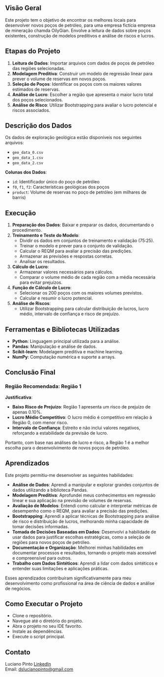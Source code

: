 ## Visão Geral
Este projeto tem o objetivo de encontrar os melhores locais para desenvolver novos poços de petróleo, para uma empresa fictícia empresa de mineração chamda OilyGian. Envolve a leitura de dados sobre poços existentes, construção de modelos preditivos e análise de riscos e lucros.

## Etapas do Projeto
1. **Leitura de Dados**: Importar arquivos com dados de poços de petróleo das regiões selecionadas.
2. **Modelagem Preditiva**: Construir um modelo de regressão linear para prever o volume de reservas em novos poços.
3. **Seleção de Poços**: Identificar os poços com os maiores valores estimados de reservas.
4. **Análise de Lucro**: Escolher a região que apresenta o maior lucro total dos poços selecionados.
5. **Análise de Risco**: Utilizar Bootstrapping para avaliar o lucro potencial e riscos associados.

## Descrição dos Dados
Os dados de exploração geológica estão disponíveis nos seguintes arquivos:
- `geo_data_0.csv`
- `geo_data_1.csv`
- `geo_data_2.csv`

**Colunas dos Dados**:
- `id`: Identificador único do poço de petróleo
- `f0`, `f1`, `f2`: Características geológicas dos poços
- `product`: Volume de reservas no poço de petróleo (em milhares de barris)

## Execução
1. **Preparação dos Dados**: Baixar e preparar os dados, documentando o procedimento.
2. **Treinamento e Teste do Modelo**:
   - Dividir os dados em conjuntos de treinamento e validação (75:25).
   - Treinar o modelo e prever para o conjunto de validação.
   - Calcular o REQM para avaliar a precisão das predições.
   - Armazenar as previsões e respostas corretas.
   - Analisar os resultados.
3. **Cálculo de Lucro**:
   - Armazenar valores necessários para cálculos.
   - Comparar o volume médio de cada região com a média necessária para evitar prejuízos.
4. **Função de Cálculo de Lucro**:
   - Selecionar os 200 poços com os maiores volumes previstos.
   - Calcular e resumir o lucro potencial.
5. **Análise de Riscos**:
   - Utilizar Bootstrapping para calcular distribuição de lucros, lucro médio, intervalo de confiança e risco de prejuízo.

## Ferramentas e Bibliotecas Utilizadas
- **Python**: Linguagem principal utilizada para a análise.
- **Pandas**: Manipulação e análise de dados.
- **Scikit-learn**: Modelagem preditiva e machine learning.
- **NumPy**: Computação numérica e suporte a arrays.

## Conclusão Final
### Região Recomendada: Região 1

**Justificativa**:
- **Baixo Risco de Prejuízo**: Região 1 apresenta um risco de prejuízo de apenas 0.10%.
- **Lucro Médio Competitivo**: O lucro médio é competitivo em relação à Região 0, com menor risco.
- **Intervalo de Confiança**: Estreito e não inclui valores negativos, reforçando a estabilidade da previsão de lucro.

Portanto, com base nas análises de lucro e risco, a Região 1 é a melhor escolha para o desenvolvimento de novos poços de petróleo.

## Aprendizados

Este projeto permitiu-me desenvolver as seguintes habilidades:

- **Análise de Dados**: Aprendi a manipular e explorar grandes conjuntos de dados utilizando a biblioteca Pandas.
- **Modelagem Preditiva**: Aprofundei meus conhecimentos em regressão linear e sua aplicação na previsão de volumes de reservas.
- **Avaliação de Modelos**: Entendi como calcular e interpretar métricas de desempenho como o REQM, para avaliar a precisão das predições.
- **Bootstrapping**: Aprendi a aplicar técnicas de Bootstrapping para análise de risco e distribuição de lucros, melhorando minha capacidade de tomar decisões informadas.
- **Tomada de Decisões Baseadas em Dados**: Desenvolvi a habilidade de usar dados para justificar escolhas estratégicas, como a seleção de regiões para novos poços de petróleo.
- **Documentação e Organização**: Melhorei minhas habilidades em documentar processos e resultados, tornando o projeto mais acessível e compreensível para outros.
- **Trabalho com Dados Sintéticos**: Aprendi a lidar com dados sintéticos e entender suas limitações e aplicações práticas.

Esses aprendizados contribuíram significativamente para meu desenvolvimento como profissional na área de ciência de dados e análise de negócios.

## Como Executar o Projeto

- Clone o repositório.
- Navegue até o diretório do projeto.
- Abra o projeto no seu IDE favorito.
- Instale as dependências.
- Execute o script principal.

## Contato

Luciano Pinto
[LinkedIn](https://www.linkedin.com/in/lucianolcp/)  
Email: dslucianopinto@gmail.com
